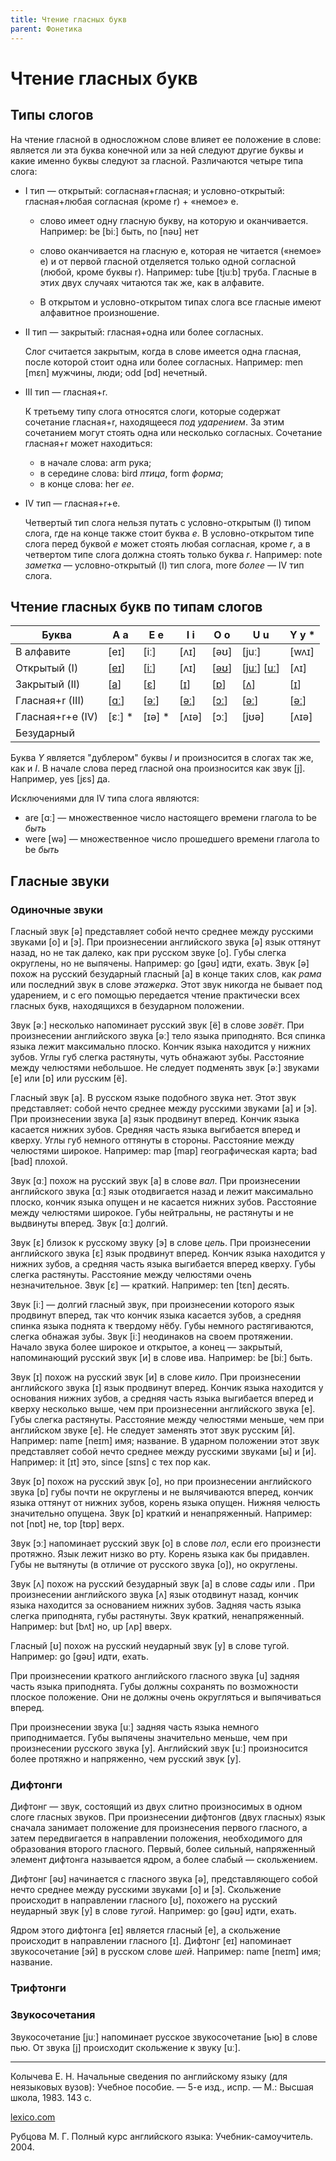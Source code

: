 ```yaml
---
title: Чтение гласных букв
parent: Фонетика
---
```


# Чтение гласных букв

## Типы слогов

На чтение гласной в односложном слове влияет ее положение в слове:
является ли эта буква конечной или за ней следуют другие буквы и какие
именно буквы следуют за гласной. Различаются четыре типа слога:

- I тип — открытый: согласная+гласная; и условно-открытый:
  гласная+любая согласная (кроме r) + «немое» e.

  - слово имеет одну гласную букву, на которую и
    оканчивается. Например: be [biː] быть, no [nəʊ] нет

  - слово оканчивается на гласную е, которая не читается («немое» е) и
    от первой гласной отделяется только одной согласной (любой, кроме
    буквы r). Например: tube [tjuːb] труба. Гласные в этих двух
    случаях читаются так же, как в алфавите.

  - В открытом и условно-открытом типах слога все гласные имеют
    алфавитное произношение.

- II тип — закрытый: гласная+одна или более согласных.

  Слог считается закрытым, когда в слове имеется одна гласная, после
  которой стоит одна или более согласных.  Например: men [mɛn]
  мужчины, люди; odd [ɒd] нечетный.

- III тип — гласная+r.

  К третьему типу слога относятся слоги, которые содержат сочетание
  гласная+r, находящееся *под ударением*.  За этим сочетанием могут
  стоять одна или несколько согласных.  Сочетание гласная+r может
  находиться:
  - в начале слова: arm рука;
  - в середине слова: bird *птица*, form *форма*;
  - в конце слова: her *ее*.

- IV тип — гласная+r+e.

  Четвертый тип слога нельзя путать с условно-открытым (I) типом
  слога, где на конце также стоит буква *е*.  В условно-открытом типе
  слога перед буквой *е* может стоять любая согласная, кроме *r*, а в
  четвертом типе слога должна стоять только буква *r*. Например: note
  *заметка* — условно-открытый (I) тип слога, more *более* — IV тип
  слога.



## Чтение гласных букв по типам слогов

<div class="narrow" markdown="1">

| Буква            | A a         | E e         | I i        | O o         | U u                       | Y y *      |
|------------------|-------------|-------------|------------|-------------|---------------------------|------------|
| В алфавите       | [eɪ]        | [iː]        | [ʌɪ]       | [əʊ]        | [juː]                     | [wʌɪ]      |
| Открытый (I)     | [[eɪ](#eɪ)] | [[iː](#iː)] | [ʌɪ]       | [[əʊ](#əʊ)] | [[juː](#juː)] [[uː](#uː)] | [ʌɪ]       |
| Закрытый (II)    | [[a](#a)]   | [[ɛ](#ɛ)]   | [[ɪ](#ɪ)]  | [[ɒ](#ɒ)]   | [[ʌ](#ʌ)]                 | [[ɪ](#ɪ)]  |
| Гласная+r (III)  | [[ɑː](#ɑː)] | [[əː](əː)]  | [[əː](əː)] | [[ɔː](#ɔː)] | [[əː](əː)]                | [[əː](əː)] |
| Гласная+r+e (IV) | [ɛː] *      | [ɪə] *      | [ʌɪə]      | [ɔː]        | [jʊə]                     | [ʌɪə]      |
| Безударный       |             |             |            |             |                           |            |

</div>

Буква *Y* является "дублером" буквы *I* и произносится в слогах так
же, как и *I*.  В начале слова перед гласной она произносится как звук
[j].  Например, yes [jɛs] да.

Исключениями для IV типа слога являются:
- are [ɑː] — множественное число настоящего времени глагола to be
  *быть*
- were [wə] — множественное число прошедшего времени глагола to be
  *быть*


## Гласные звуки


### Одиночные звуки

<a name="ə"></a>
Гласный звук [ə] представляет собой нечто среднее между русскими
звуками [o] и [э]. При произнесении английского звука [ə] язык оттянут
назад, но не так далеко, как при русском звуке [о]. Губы слегка
округлены, но не выпячены.  Например: go [ɡəʊ] идти, ехать.  Звук [ə]
похож на русский безударный гласный [a] в конце таких слов, как *рама*
или последний звук в слове *этажерка*.  Этот звук никогда не бывает
под ударением, и с его помощью передается чтение практически всех
гласных букв, находящихся в безударном положении.

<a name="əː"></a>
Звук [əː] несколько напоминает русский звук [ё] в слове *зовёт*.  При
произнесении английского звука [əː] тело языка приподнято.  Вся спинка
языка лежит максимально плоско.  Кончик языка находится у нижних
зубов.  Углы губ слегка растянуты, чуть обнажают зубы.  Расстояние
между челюстями небольшое.  Не следует подменять звук [əː] звуками [e]
или [ɒ] или русским [ё].


<a name="a"></a>
Гласный звук [a].  В русском языке подобного звука нет.  Этот звук
представляет: собой нечто среднее между русскими звуками [а] и [э].
При произнесении звука [a] язык продвинут вперед.  Кончик языка
касается нижних зубов.  Средняя часть языка выгибается вперед и
кверху.  Углы губ немного оттянуты в стороны.  Расстояние между
челюстями широкое. Например: map [map] географическая карта; bad [bad]
плохой.

<a name="ɑː"></a>
Звук [ɑː] похож на русский звук [а] в слове *вал*.  При произнесении
английского звука [ɑː] язык отодвигается назад и лежит максимально
плоско, кончик языка опущен и не касается нижних зубов.  Расстояние
между челюстями широкое.  Губы нейтральны, не растянуты и не выдвинуты
вперед. Звук [ɑː] долгий.

<a name="ɛ"></a>
Звук [ɛ] близок к русскому звуку [э] в слове *цепь*.  При произнесении
английского звука [ɛ] язык продвинут вперед.  Кончик языка находится у
нижних зубов, а средняя часть языка выгибается вперед кверху.  Губы
слегка растянуты.  Расстояние между челюстями очень
незначительное. Звук [ɛ] — краткий. Например: ten [tɛn] десять.

<a name="iː"></a>
Звук [iː] — долгий гласный звук, при произнесении которого язык
продвинут вперед, так что кончик языка касается зубов, а средняя
спинка языка поднята к твердому нёбу.  Губы немного растягиваются,
слегка обнажая зубы.  Звук [iː] неодинаков на своем протяжении.
Начало звука более широкое и открытое, а конец — закрытый,
напоминающий русский звук [и] в слове ива. Например: be [biː] быть.

<a name="ɪ"></a>
Звук [ɪ] похож на русский звук [и] в слове *кило*.  При произнесении
английского звука [ɪ] язык продвинут вперед.  Кончик языка находится у
основания нижних зубов, а средняя часть языка выгибается вперед и
кверху несколько выше, чем при произнесенни английского звука [e].
Губы слегка растянуты.  Расстояние между челюстями меньше, чем при
английском звуке [e].  Не следует заменять этот звук русским [й].
Например: name [neɪm] имя; название.  В ударном положении этот звук
представляет собой нечто среднее между русскими звуками [ы] и [и].
Например: it [ɪt] это, since [sɪns] с тех пор как.

<a name="ɒ"></a>
Звук [ɒ] похож на русский звук [о], но при произнесении английского
звука [ɒ] губы почти не округлены и не вылячиваются вперед, кончик
языка оттянут от нижних зубов, корень языка опущен.  Нижняя челюсть
значительно опущена. Звук [ɒ] краткий и ненапряженный.  Например: not
[nɒt] не, top [tɒp] вepx.

<a name="ɔː"></a> Звук [ɔː] напоминает русский звук [о] в слове *пол*,
если его произнести протяжно.  Язык лежит низко во рту.  Корень языка
как бы придавлен.  Губы не вытянуты (в отличие от русского звука [о]),
но округлены.

<a name="ʌ"></a>
Звук [ʌ] похож на русский безударный звук [а] в слове *сады* или .  При
произнесении английского звука [ʌ] язык отодвинут назад, кончик языка
находится за основанием нижних зубов.  Задняя часть языка слегка
приподнята, губы растянуты.  Звук краткий, ненапряженный. Например: but
[bʌt] но, up [ʌp] вверх.

<a name="ʊ"></a>
Гласный [ʊ] похож на русский неударный звук [у] в слове тугой.
Например: go [ɡəʊ] идти, ехать.

<a name="u"></a>
При произнесении краткого английского гласного звука [u] задняя часть
языка приподнята.  Губы должны сохранять по возможности плоское
положение.  Они не должны очень округляться и выпячиваться вперед.

<a name="uː"></a>
При произнесении звука [uː] задняя часть языка немного приподнимается.
Губы выпячены значительно меньше, чем при произнесении русского звука
[у].  Английский звук [uː] произносится более протяжно и напряженно,
чем русский звук [у].


### Дифтонги

Дифтонг — звук, состоящий из двух слитно произносимых в одном слоге
гласных звуков.  При произнесении дифтонгов (двух гласных) язык
сначала занимает положение для произнесения первого гласного, а затем
передвигается в направлении положения, необходимого для образования
второго гласного. Первый, более сильный, напряженный элемент дифтонга
называется ядром, а более слабый — скольжением.

<a name="əʊ"></a>
Дифтонг [əʊ] начинается с гласного звука [ə], представляющего собой
нечто среднее между русскими звуками [o] и [э]. Скольжение происходит
в направлении гласного [ʊ], похожего на русский неударный звук [у] в
слове *тугой*. Например: go [ɡəʊ] идти, ехать.

<a name="eɪ"></a>
Ядром этого дифтонга [eɪ] является гласный [e], а скольжение
происходит в направлении гласного [ɪ].  Дифтонг [eɪ] напоминает
звукосочетание [эй] в русском слове *шей*.  Например: name [neɪm] имя;
название.


### Трифтонги


### Звукосочетания

<a name="juː"></a>
Звукосочетание [juː] напоминает русское звукосочетание [ью] в слове
пью.  От звука [j] происходит скольжение к звуку [uː].


---

Колычева Е. Н.  Начальные сведения по английскому языку (для
неязыковых вузов): Учебное пособие. — 5-е изд., испр. — М.: Высшая
школа, 1983. 143 с.

[lexico.com](https://www.lexico.com/)

Рубцова М. Г.  Полный курс английского языка: Учебник-самоучитель.
2004.
